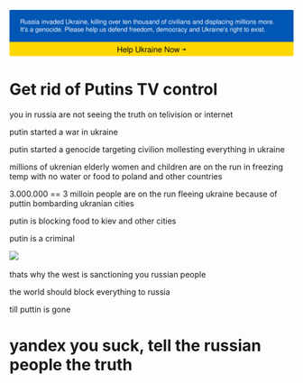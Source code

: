  <p><a href="https://stand-with-ukraine.pp.ua/#" rel="nofollow"><img src="https://raw.githubusercontent.com/vshymanskyy/StandWithUkraine/main/banner2-direct.svg" alt="Stand With Ukraine"></a></p>


# Get rid of Putins TV control

you in russia are not seeing the truth on telivision or internet

putin started a war in ukraine

putin started a genocide targeting civilion mollesting everything in ukraine

millions of ukrenian elderly women and children are on the run in freezing temp with no water or food to poland and other countries

3.000.000 == 3 milloin people are on the run fleeing ukraine because of puttin bombarding ukranian cities

putin is blocking food to kiev and other cities

putin is a criminal

<img src="https://github.com/ldijkman/randomnerd_esp32_wifi_manager/blob/main/img_1_1649085291012.jpg">

thats why the west is sanctioning you russian people

the world should block everything to russia 

till puttin is gone

# yandex you suck, tell the russian people the truth
